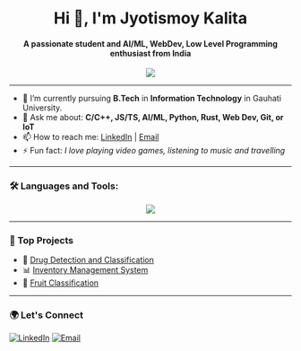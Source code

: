 <h1 align="center">Hi 👋, I'm Jyotismoy Kalita</h1>
<h4 align="center">A passionate student and AI/ML, WebDev, Low Level Programming enthusiast from India</h3>

<p align="center">
  <img src="https://readme-typing-svg.herokuapp.com/?lines=Programmer;Web+Developer;Machine+Learning+Enthusiast;Always+Learning!&center=true&width=500&height=45" />
</p>

---

- 🌱 I’m currently pursuing **B.Tech** in **Information Technology** in Gauhati University.
- 💬 Ask me about: **C/C++, JS/TS, AI/ML, Python, Rust, Web Dev, Git, or IoT**
- 📫 How to reach me: [LinkedIn](https://www.linkedin.com/in/jyotismoy-kalita/) | [Email](mailto:jyotismoykalita03@gmail.com)
- ⚡ Fun fact: *I love playing video games, listening to music and travelling*

---

### 🛠️ Languages and Tools:

<p align="center">
  <img src="https://skillicons.dev/icons?i=c,cpp,py,js,ts,rust,nodejs,flutter,react,nextjs,tailwind,html,css,postgres,github,vscode,neovim,anaconda&perline=6" />
</p>

---

### 🧠 Top Projects

- 🔬 [Drug Detection and Classification](https://github.com/JyotismoyKalita/DrugDetectClassify-IITG)
- 📊 [Inventory Management System](https://github.com/JyotismoyKalita/hackdays)
- 🍉 [Fruit Classification](https://github.com/JyotismoyKalita/FruitClassification)

---

### 🌍 Let's Connect

<p align="left">
  <a href="https://www.linkedin.com/in/jyotismoy-kalita/" target="_blank"><img alt="LinkedIn" src="https://img.shields.io/badge/LinkedIn-blue?style=flat&logo=linkedin" /></a>
  <a href="mailto:jyotismoykalita@outlook.com"><img alt="Email" src="https://img.shields.io/badge/Email-D14836?style=flat&logo=gmail&logoColor=white" /></a>
</p>
